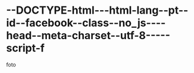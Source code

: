 --DOCTYPE-html---html-lang--pt--id--facebook--class--no_js----head--meta-charset--utf-8-----script-f
====================================================================================================

foto
